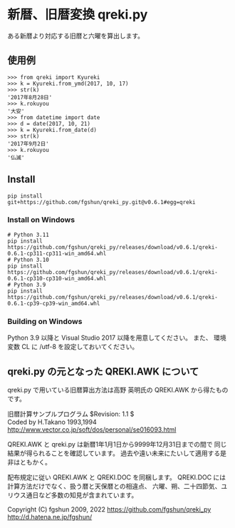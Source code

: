 # 新暦、旧暦変換 qreki.py
ある新暦より対応する旧暦と六曜を算出します。

## 使用例
```
>>> from qreki import Kyureki
>>> k = Kyureki.from_ymd(2017, 10, 17)
>>> str(k)
'2017年8月28日'
>>> k.rokuyou
'大安'
>>> from datetime import date
>>> d = date(2017, 10, 21)
>>> k = Kyureki.from_date(d)
>>> str(k)
'2017年9月2日'
>>> k.rokuyou
'仏滅'
```

## Install
```
pip install git+https://github.com/fgshun/qreki_py.git@v0.6.1#egg=qreki
```

### Install on Windows
```
# Python 3.11
pip install https://github.com/fgshun/qreki_py/releases/download/v0.6.1/qreki-0.6.1-cp311-cp311-win_amd64.whl
# Python 3.10
pip install https://github.com/fgshun/qreki_py/releases/download/v0.6.1/qreki-0.6.1-cp310-cp310-win_amd64.whl
# Python 3.9
pip install https://github.com/fgshun/qreki_py/releases/download/v0.6.1/qreki-0.6.1-cp39-cp39-win_amd64.whl
```

### Building on Windows
Python 3.9 以降と Visual Studio 2017 以降を用意してください。 また、 環境変数 CL に /utf-8 を設定しておいてください。

## qreki.py の元となった QREKI.AWK について
qreki.py で用いている旧暦算出方法は高野 英明氏の QREKI.AWK から得たものです。

旧暦計算サンプルプログラム  $Revision:   1.1  $  
Coded by H.Takano 1993,1994  
http://www.vector.co.jp/soft/dos/personal/se016093.html

QREKI.AWK と qreki.py は新暦1年1月1日から9999年12月31日までの間で
同じ結果が得られることを確認しています。
過去や遠い未来にたいして適用する是非はともかく。

配布規定に従い QREKI.AWK と QREKI.DOC を同梱します。
QREKI.DOC には計算方法だけでなく、扱う暦と天保暦との相違点、
六曜、朔、二十四節気、ユリウス通日など多数の知見が含まれています。


Copyright (C) fgshun 2009, 2022
https://github.com/fgshun/qreki_py  
http://d.hatena.ne.jp/fgshun/
